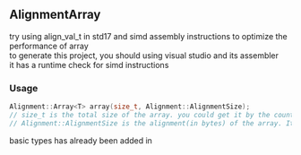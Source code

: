 ## AlignmentArray  
try using align_val_t in std17 and simd assembly instructions to optimize the performance of array  
to generate this project, you should using visual studio and its assembler  
it has a runtime check for simd instructions
### Usage  
```c++  
Alignment::Array<T> array(size_t, Alignment::AlignmentSize);  
// size_t is the total size of the array. you could get it by the count of the elements times there single size(sizeof(T)).
// Alignment::AlignmentSize is the alignment(in bytes) of the array. It has a default value which is 16
```
basic types has already been added in  
